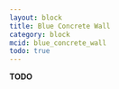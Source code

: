 ```yaml
---
layout: block
title: Blue Concrete Wall
category: block
mcid: blue_concrete_wall
todo: true
---
```



**TODO**
